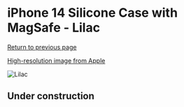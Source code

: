 # iPhone 14 Silicone Case with MagSafe - Lilac

[Return to previous page](/iphone_14)

[High-resolution image from Apple](https://store.storeimages.cdn-apple.com/8756/as-images.apple.com/is/MPRY3?wid=4500&hei=4500&fmt=png)

<div style="width: 500px"><img src="/everyphone/MPRY3.png" alt="Lilac"></div>

## Under construction
